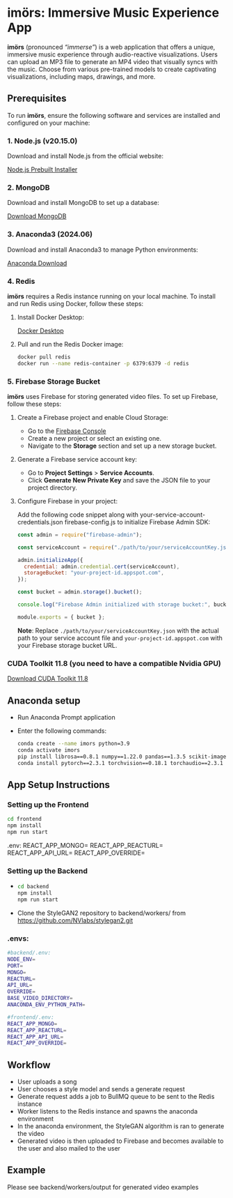 # imörs: Immersive Music Experience App

**imörs** (pronounced *“immerse”*) is a web application that offers a unique, immersive music experience through audio-reactive visualizations. Users can upload an MP3 file to generate an MP4 video that visually syncs with the music. Choose from various pre-trained models to create captivating visualizations, including maps, drawings, and more.

## Prerequisites

To run **imörs**, ensure the following software and services are installed and configured on your machine:

### 1. Node.js (v20.15.0)

Download and install Node.js from the official website:

[Node.js Prebuilt Installer](https://nodejs.org/en/download/prebuilt-installer)

### 2. MongoDB

Download and install MongoDB to set up a database:

[Download MongoDB](https://www.mongodb.com/try/download/community)

### 3. Anaconda3 (2024.06)

Download and install Anaconda3 to manage Python environments:

[Anaconda Download](https://www.anaconda.com/download)

### 4. Redis

**imörs** requires a Redis instance running on your local machine. To install and run Redis using Docker, follow these steps:

1. Install Docker Desktop:

   [Docker Desktop](https://www.docker.com/products/docker-desktop/)

2. Pull and run the Redis Docker image:

   ```bash
   docker pull redis
   docker run --name redis-container -p 6379:6379 -d redis
   ```

### 5. Firebase Storage Bucket

**imörs** uses Firebase for storing generated video files. To set up Firebase, follow these steps:

1. Create a Firebase project and enable Cloud Storage:
   - Go to the [Firebase Console](https://console.firebase.google.com/)
   - Create a new project or select an existing one.
   - Navigate to the **Storage** section and set up a new storage bucket.

2. Generate a Firebase service account key:
   - Go to **Project Settings** > **Service Accounts**.
   - Click **Generate New Private Key** and save the JSON file to your project directory.

3. Configure Firebase in your project:

   Add the following code snippet along with your-service-account-credentials.json firebase-config.js to initialize Firebase Admin SDK:

   ```javascript
   const admin = require("firebase-admin");

   const serviceAccount = require("./path/to/your/serviceAccountKey.json");

   admin.initializeApp({
     credential: admin.credential.cert(serviceAccount),
     storageBucket: "your-project-id.appspot.com",
   });

   const bucket = admin.storage().bucket();

   console.log("Firebase Admin initialized with storage bucket:", bucket.name);

   module.exports = { bucket };
   ```

   **Note**: Replace `./path/to/your/serviceAccountKey.json` with the actual path to your service account file and `your-project-id.appspot.com` with your Firebase storage bucket URL.

### CUDA Toolkit 11.8 (you need to have a compatible Nvidia GPU)
[Download CUDA Toolkit 11.8](https://developer.nvidia.com/cuda-11-8-0-download-archive?target_os=Windows&target_arch=x86_64&target_version=11&target_type=exe_local)

## Anaconda setup
- Run Anaconda Prompt application

- Enter the following commands:

  ```bash
  conda create --name imors python=3.9
  conda activate imors
  pip install librosa==0.8.1 numpy==1.22.0 pandas==1.3.5 scikit-image==0.18.3 scipy==1.7.2 ninja==1.10.2.2 tqdm==4.59.0 ninja==1.10.2 moviepy pygit2 gdown mega.py click 
  conda install pytorch==2.3.1 torchvision==0.18.1 torchaudio==2.3.1 pytorch-cuda=11.8 -c pytorch -c nvidia
  ```

## App Setup Instructions

### Setting up the Frontend
```bash
cd frontend
npm install
npm run start
```
.env:
REACT_APP_MONGO=
REACT_APP_REACTURL=
REACT_APP_API_URL=
REACT_APP_OVERRIDE=

### Setting up the Backend
- ```bash
  cd backend
  npm install
  npm run start
  ```

- Clone the StyleGAN2 repository to backend/workers/ from https://github.com/NVlabs/stylegan2.git

### .envs:
   
   ```bash
   #backend/.env:
   NODE_ENV=
   PORT=
   MONGO=
   REACTURL=
   API_URL=
   OVERRIDE=
   BASE_VIDEO_DIRECTORY=
   ANACONDA_ENV_PYTHON_PATH=

   #frontend/.env:
   REACT_APP_MONGO=
   REACT_APP_REACTURL=
   REACT_APP_API_URL=
   REACT_APP_OVERRIDE=
   ```
## Workflow
- User uploads a song
- User chooses a style model and sends a generate request
- Generate request adds a job to BullMQ queue to be sent to the Redis instance
- Worker listens to the Redis instance and spawns the anaconda environment
- In the anaconda environment, the StyleGAN algorithm is ran to generate the video
- Generated video is then uploaded to Firebase and becomes available to the user and also mailed to the user

## Example
Please see backend/workers/output for generated video examples